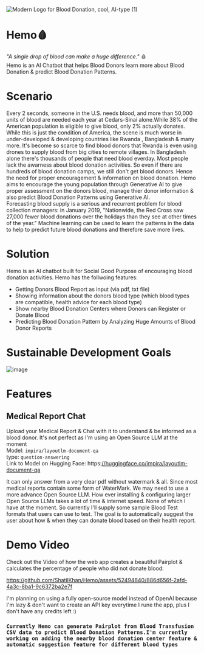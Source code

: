 ![Modern Logo for Blood Donation, cool, AI-type (1)](https://github.com/ShatilKhan/Hemo/assets/52494840/6f3953f4-4596-41b4-aed9-8dfc2aae1ed7)

# Hemo🩸
*"A single drop of blood can make a huge difference."* 🩸  
Hemo is an AI Chatbot that helps Blood Donors learn more about Blood Donation &amp; predict Blood Donation Patterns.

# Scenario
Every 2 seconds, someone in the U.S. needs blood, and more than 50,000 units of blood are needed each year at Cedars-Sinai alone.While 38% of the American population is eligible to give blood, only 2% actually donates. While this is just the condition of America, the scene is much worse in under-developed & developing countries like Rwanda , Bangladesh & many more. It's become so scarce to find blood donors that Rwanda is even using drones to supply blood from big cities to remote villages. In Bangladesh alone there's thousands of people that need blood everday. Most people lack the awarness about blood donation activities. So even if there are hundreds of blood donation camps, we still don't get blood donors. Hence the need for proper encouragement & information on blood donation. Hemo aims to encourage the young population through Generative AI to give proper assessment on the donors blood, manage thier donor information & also predict Blood Donation Patterns using Generative AI.  
Forecasting blood supply is a serious and recurrent problem for blood collection managers: in January 2019, "Nationwide, the Red Cross saw 27,000 fewer blood donations over the holidays than they see at other times of the year." Machine learning can be used to learn the patterns in the data to help to predict future blood donations and therefore save more lives.

# Solution
Hemo is an AI chatbot built for Social Good Purpose of encouraging blood donation activities. 
Hemo has the follwoing features:
- Getting Donors Blood Report as input (via pdf, txt file)
- Showing information about the donors blood type (which blood types are compatible, health advice for each blood type)
- Show nearby Blood Donation Centers where Donors can Register or Donate Blood
- Predicting Blood Donation Pattern by Analyzing Huge Amounts of Blood Donor Reports

# Sustainable Development Goals
![image](https://github.com/ShatilKhan/Hemo/assets/52494840/31bf9b26-a706-4a67-98a4-6d99884570f1)

# Features

## Medical Report Chat
Upload your Medical Report & Chat with it to understand & be informed as a blood donor. It's not perfect as I'm using an Open Source LLM at the moment  
Model: `impira/layoutlm-document-qa`  
type: `question-answering`  
Link to Model on Hugging Face: https:[//huggingface.co/impira/layoutlm-document-qa](https://huggingface.co/impira/layoutlm-document-qa)

It can only answer from a very clear pdf without watermark & all. Since most medical reports contain some form of WaterMark. We may need to use a more advance Open Source LLM. How ever installing & configuring larger Open Source LLMs takes a lot of time & internet speed. None of which I have at the moment. So currently I'll supply some sample Blood Test formats that users can use to test.
The goal is to automatically suggest the user about how & when they can donate blood based on their health report.

# Demo Video

Check out the Video of how the web app creates a beautiful Pairplot & calculates the percentage of people who did not donate blood:

https://github.com/ShatilKhan/Hemo/assets/52494840/886d656f-2afd-4a3c-8ba1-9c6372ba2e7f

I'm planning on using a fully open-source model instead of OpenAI because I'm lazy & don't want to create an API key everytime I rune the app, plus I don't have any credits left :)



### **`Currently Hemo can generate Pairplot from Blood Transfusion CSV data to predict Blood Donation Patterns.I'm currently working on adding the nearby blood donation center feature & automatic suggestion feature for different blood types`**
